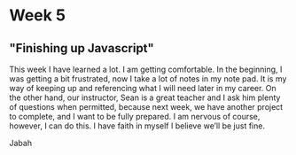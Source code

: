 # Week 5
## "Finishing up Javascript"
This week I have learned a lot. I am getting comfortable. In the beginning, I was getting a bit frustrated, now I take a lot of notes in my note pad. It is my way of keeping up and referencing what I will need later in my career. On the other hand, our instructor, Sean is a great teacher and I ask him plenty of questions when permitted, because next week, we have another project to complete, and I want to be fully prepared. I am nervous of course, however, I can do this. I have faith in myself I believe we’ll be just fine. 

Jabah